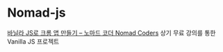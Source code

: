 # Nomad-js

[바닐라 JS로 크롬 앱 만들기 – 노마드 코더 Nomad Coders](https://nomadcoders.co/javascript-for-beginners/)
상기 무료 강의를 통한 Vanilla JS 프로젝트
